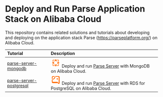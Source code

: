 # Deploy and Run Parse Application Stack on Alibaba Cloud

This repository contains related solutions and tutorials about developing and deploying on the application stack Parse (https://parseplatform.org/) on Alibaba Cloud.

| Tutorial | Description |
| :------- | :---------- |
| [parse-server-mongodb](https://github.com/alibabacloud-howto/solution-applicationstack-parse/tree/main/parse-server-mongodb) | ![image.png](https://github.com/alibabacloud-howto/database/raw/main/apsaradb-logos/mongodb-32.png) Deploy and run [Parse Server](https://github.com/parse-community/parse-server) with MongoDB on Alibaba Cloud. |
| [parse-server-postgresql](https://github.com/alibabacloud-howto/solution-applicationstack-parse/tree/main/parse-server-postgresql) | ![image.png](https://github.com/alibabacloud-howto/database/raw/main/apsaradb-logos/postgresql-32.png) Deploy and run [Parse Server](https://github.com/parse-community/parse-server) with RDS for PostgreSQL on Alibaba Cloud. |
